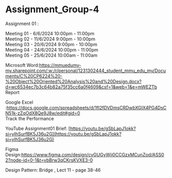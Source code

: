 # Assignment_Group-4


Assignment 01 :

Meeting 01 - 6/6/2024 10:00pm - 11:00pm
<br>
Meeting 02 - 11/6/2024 9:00pm - 10:00pm
<br>
Meeting 03 - 20/6/2024 9:00pm - 10:00pm
<br>
Meeting 04 - 24/6/2024 10:00pm - 11:00pm
<br>
Meeting 05 - 25/6/2024 10:00am - 11:00am

Microsoft Word:https://mmuedumy-my.sharepoint.com/:w:/r/personal/1231302444_student_mmu_edu_my/Documents/C%20CP6224%20-%20Object%20Oriented%20Analysis%20and%20Design.docx?d=wc6534ec7b3c64b82a75f35cc6a0f4609&csf=1&web=1&e=mWEZTb
<br>
Report

Google Excel :https://docs.google.com/spreadsheets/d/1fI2fDVDmsCRDwbXGIX4PG4DsCN51k-zZqOdX8Qe9J8w/edit#gid=0
<br>
Track the Performance

YouTube Assignment01 Brief: [https://youtu.be/gSbLapJ1okk?si=yIhSurfBK5J36u2G](https://youtu.be/gSbLapJ1okk?si=yIhSurfBK5J36u2G)

Figma Design:https://www.figma.com/design/cvGUGyWji0CCGzxMCunZod/ASS02?node-id=0-1&t=vbBrw3qCKrsKVXE3-0

Design Pattern: Bridge , Lect 11 - page 38-46
